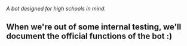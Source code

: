 _A bot designed for high schools in mind._

## When we're out of some internal testing, we'll document the official functions of the bot :)